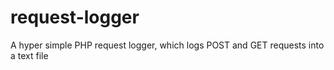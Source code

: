 # request-logger
A hyper simple PHP request logger, which logs POST and GET requests into a text file
